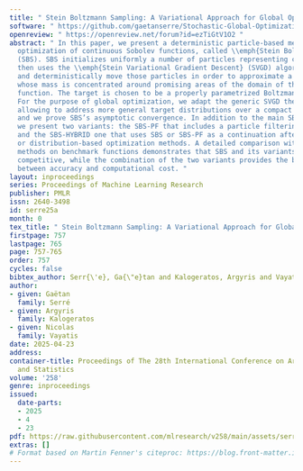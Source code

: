 ```yaml
---
title: " Stein Boltzmann Sampling: A Variational Approach for Global Optimization "
software: " https://github.com/gaetanserre/Stochastic-Global-Optimization "
openreview: " https://openreview.net/forum?id=ezTiGtV1O2 "
abstract: " In this paper, we present a deterministic particle-based method for global
  optimization of continuous Sobolev functions, called \\emph{Stein Boltzmann Sampling}
  (SBS). SBS initializes uniformly a number of particles representing candidate solutions,
  then uses the \\emph{Stein Variational Gradient Descent} (SVGD) algorithm to sequentially
  and deterministically move those particles in order to approximate a target distribution
  whose mass is concentrated around promising areas of the domain of the optimized
  function. The target is chosen to be a properly parametrized Boltzmann distribution.
  For the purpose of global optimization, we adapt the generic SVGD theoretical framework
  allowing to address more general target distributions over a compact subset of $\\mathbb{R}^d$,
  and we prove SBS’s asymptotic convergence. In addition to the main SBS algorithm,
  we present two variants: the SBS-PF that includes a particle filtering strategy,
  and the SBS-HYBRID one that uses SBS or SBS-PF as a continuation after other particle-
  or distribution-based optimization methods. A detailed comparison with state-of-the-art
  methods on benchmark functions demonstrates that SBS and its variants are highly
  competitive, while the combination of the two variants provides the best trade-off
  between accuracy and computational cost. "
layout: inproceedings
series: Proceedings of Machine Learning Research
publisher: PMLR
issn: 2640-3498
id: serre25a
month: 0
tex_title: " Stein Boltzmann Sampling: A Variational Approach for Global Optimization "
firstpage: 757
lastpage: 765
page: 757-765
order: 757
cycles: false
bibtex_author: Serr{\'e}, Ga{\"e}tan and Kalogeratos, Argyris and Vayatis, Nicolas
author:
- given: Gaëtan
  family: Serré
- given: Argyris
  family: Kalogeratos
- given: Nicolas
  family: Vayatis
date: 2025-04-23
address:
container-title: Proceedings of The 28th International Conference on Artificial Intelligence
  and Statistics
volume: '258'
genre: inproceedings
issued:
  date-parts:
  - 2025
  - 4
  - 23
pdf: https://raw.githubusercontent.com/mlresearch/v258/main/assets/serre25a/serre25a.pdf
extras: []
# Format based on Martin Fenner's citeproc: https://blog.front-matter.io/posts/citeproc-yaml-for-bibliographies/
---
```

